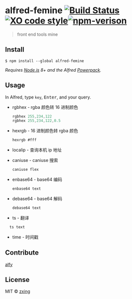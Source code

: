 # alfred-femine [![Build Status](https://travis-ci.org/FeMiner/alfred-femine.svg?branch=master)](https://travis-ci.org/FeMiner/alfred-femine)[![XO code style](https://img.shields.io/badge/code_style-XO-5ed9c7.svg)](https://github.com/xojs/xo)[![npm-verison](https://img.shields.io/npm/v/alfred-femine.svg?style=flat-square)](https://www.npmjs.com/package/alfred-femine)

> front end tools mine

## Install

```
$ npm install --global alfred-femine
```

_Requires [Node.js](https://nodejs.org) 8+ and the Alfred [Powerpack](https://www.alfredapp.com/powerpack/)._

## Usage

In Alfred, type `key`, <kbd>Enter</kbd>, and your query.

- rgbhex - rgba 颜色转 16 进制颜色

  ```js
  rgbhex 255,234,122
  rgbhex 255,234,122,0.5
  ```

- hexrgb - 16 进制颜色转 rgba 颜色

  ```js
  hexrgb #fff
  ```

- localip - 查询本机 ip 地址

- caniuse - caniuse 搜索

  ```js
  caniuse flex
  ```

- enbase64 - base64 编码

  ```js
  enbase64 text

  ```

- debase64 - base64 解码

  ```js
  debase64 text
  ```

- ts - 翻译

```js
  ts text
```

- time - 时间戳

## Contribute

[alfy](https://github.com/sindresorhus/alfy)

## License

MIT © [zxing](https://www.zxing.top)
